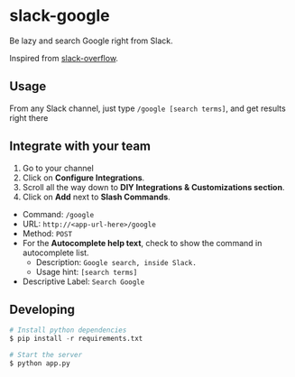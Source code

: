 # slack-google

Be lazy and search Google right from Slack.

Inspired from [slack-overflow](https://github.com/karan/slack-overflow).

## Usage

From any Slack channel, just type `/google [search terms]`, and get results right there

## Integrate with your team

1. Go to your channel
2. Click on **Configure Integrations**.
3. Scroll all the way down to **DIY Integrations & Customizations section**.
4. Click on **Add** next to **Slash Commands**.
  - Command: `/google`
  - URL: `http://<app-url-here>/google`
  - Method: `POST`
  - For the **Autocomplete help text**, check to show the command in autocomplete list.
    - Description: `Google search, inside Slack.`
    - Usage hint: `[search terms]`
  - Descriptive Label: `Search Google`

## Developing

```python
# Install python dependencies
$ pip install -r requirements.txt

# Start the server
$ python app.py
```

